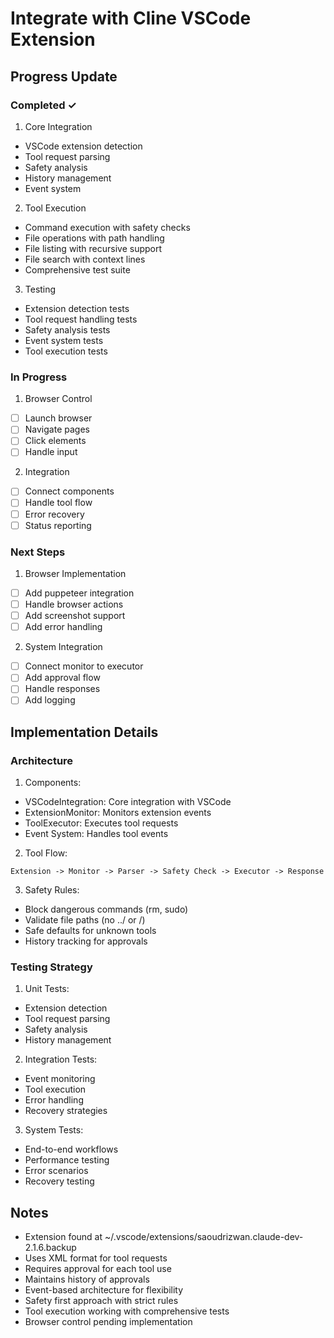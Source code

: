 # Integrate with Cline VSCode Extension

## Progress Update

### Completed ✓
1. Core Integration
- VSCode extension detection
- Tool request parsing
- Safety analysis
- History management
- Event system

2. Tool Execution
- Command execution with safety checks
- File operations with path handling
- File listing with recursive support
- File search with context lines
- Comprehensive test suite

3. Testing
- Extension detection tests
- Tool request handling tests
- Safety analysis tests
- Event system tests
- Tool execution tests

### In Progress
1. Browser Control
- [ ] Launch browser
- [ ] Navigate pages
- [ ] Click elements
- [ ] Handle input

2. Integration
- [ ] Connect components
- [ ] Handle tool flow
- [ ] Error recovery
- [ ] Status reporting

### Next Steps
1. Browser Implementation
- [ ] Add puppeteer integration
- [ ] Handle browser actions
- [ ] Add screenshot support
- [ ] Add error handling

2. System Integration
- [ ] Connect monitor to executor
- [ ] Add approval flow
- [ ] Handle responses
- [ ] Add logging

## Implementation Details

### Architecture
1. Components:
- VSCodeIntegration: Core integration with VSCode
- ExtensionMonitor: Monitors extension events
- ToolExecutor: Executes tool requests
- Event System: Handles tool events

2. Tool Flow:
```
Extension -> Monitor -> Parser -> Safety Check -> Executor -> Response
```

3. Safety Rules:
- Block dangerous commands (rm, sudo)
- Validate file paths (no ../ or /)
- Safe defaults for unknown tools
- History tracking for approvals

### Testing Strategy
1. Unit Tests:
- Extension detection
- Tool request parsing
- Safety analysis
- History management

2. Integration Tests:
- Event monitoring
- Tool execution
- Error handling
- Recovery strategies

3. System Tests:
- End-to-end workflows
- Performance testing
- Error scenarios
- Recovery testing

## Notes
- Extension found at ~/.vscode/extensions/saoudrizwan.claude-dev-2.1.6.backup
- Uses XML format for tool requests
- Requires approval for each tool use
- Maintains history of approvals
- Event-based architecture for flexibility
- Safety first approach with strict rules
- Tool execution working with comprehensive tests
- Browser control pending implementation
